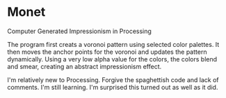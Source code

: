 # Monet
Computer Generated Impressionism in Processing

The program first creats a voronoi pattern using selected color palettes. It then moves the anchor points for the voronoi and updates the pattern dynamically. Using a very low alpha value for the colors, the colors blend and smear, creating an abstract impressionism effect. 

I'm relatively new to Processing. Forgive the spaghettish code and lack of comments. I'm still learning. I'm surprised this turned out as well as it did.
